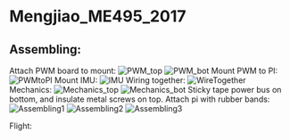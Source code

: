 # Mengjiao_ME495_2017

## Assembling:
Attach PWM board to mount:
![PWM_top](https://github.com/MuMu1018/Mengjiao_ME495_2017/blob/master/Assembling%20Pictures/PWM1.png)
![PWM_bot](https://github.com/MuMu1018/Mengjiao_ME495_2017/blob/master/Assembling%20Pictures/PWM2.png)
Mount PWM to PI:
![PWMtoPI](https://github.com/MuMu1018/Mengjiao_ME495_2017/blob/master/Assembling%20Pictures/PWMtoPI.png)
Mount IMU:
![IMU](https://github.com/MuMu1018/Mengjiao_ME495_2017/blob/master/Assembling%20Pictures/IMU.png)
Wiring together:
![WireTogether](https://github.com/MuMu1018/Mengjiao_ME495_2017/blob/master/Assembling%20Pictures/WireTogether.png)
Mechanics:
![Mechanics_top](https://github.com/MuMu1018/Mengjiao_ME495_2017/blob/master/Assembling%20Pictures/mechanics_top.png)
![Mechanics_bot](https://github.com/MuMu1018/Mengjiao_ME495_2017/blob/master/Assembling%20Pictures/mechanics_bot.png)
Sticky tape power bus on bottom, and insulate metal screws on top. Attach pi with rubber bands:
![Assembling1](https://github.com/MuMu1018/Mengjiao_ME495_2017/blob/master/Assembling%20Pictures/assembling1.png)
![Assembling2](https://github.com/MuMu1018/Mengjiao_ME495_2017/blob/master/Assembling%20Pictures/assembling2.png)
![Assembling3](https://github.com/MuMu1018/Mengjiao_ME495_2017/blob/master/Assembling%20Pictures/assembling3.png)

Flight:

